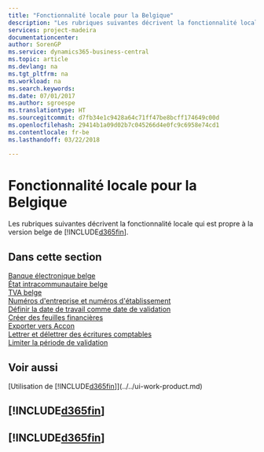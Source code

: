 ```yaml
---
title: "Fonctionnalité locale pour la Belgique"
description: "Les rubriques suivantes décrivent la fonctionnalité locale de la version belge de [!INCLUDE[d365fin](../../includes/d365fin_md.md)]."
services: project-madeira
documentationcenter: 
author: SorenGP
ms.service: dynamics365-business-central
ms.topic: article
ms.devlang: na
ms.tgt_pltfrm: na
ms.workload: na
ms.search.keywords: 
ms.date: 07/01/2017
ms.author: sgroespe
ms.translationtype: HT
ms.sourcegitcommit: d7fb34e1c9428a64c71ff47be8bcff174649c00d
ms.openlocfilehash: 29414b1a09d02b7c045266d4e0fc9c6958e74cd1
ms.contentlocale: fr-be
ms.lasthandoff: 03/22/2018

---
```

# <a name="belgium-local-functionality"></a>Fonctionnalité locale pour la Belgique
Les rubriques suivantes décrivent la fonctionnalité locale qui est propre à la version belge de [!INCLUDE[d365fin](../../includes/d365fin_md.md)].  

## <a name="in-this-section"></a>Dans cette section  
 [Banque électronique belge](belgian-electronic-banking.md)  
  [État intracommunautaire belge](belgian-intrastat-reporting.md)  
  [TVA belge](belgian-vat.md)  
  [Numéros d'entreprise et numéros d'établissement](enterprise-numbers-and-branch-numbers.md)  
  [Définir la date de travail comme date de validation](how-to-set-the-work-date-as-the-posting-date.md)  
  [Créer des feuilles financières](how-to-create-financial-journals.md)  
  [Exporter vers Accon](how-to-export-to-accon.md)  
  [Lettrer et délettrer des écritures comptables](how-to-apply-and-unapply-general-ledger-entries.md)  
  [Limiter la période de validation](how-to-limit-the-posting-period.md)

## <a name="see-also"></a>Voir aussi
[Utilisation de [!INCLUDE[d365fin](../../includes/d365fin_md.md)]](../../ui-work-product.md)

## [!INCLUDE[d365fin](../../includes/free_trial_md.md)]  
## [!INCLUDE[d365fin](../../includes/training_link_md.md)]

